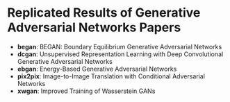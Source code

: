 # Replicated Results of Generative Adversarial Networks Papers

* **began**: BEGAN: Boundary Equilibrium Generative Adversarial Networks
* **dcgan**: Unsupervised Representation Learning with Deep Convolutional Generative Adversarial Networks
* **ebgan**: Energy-Based Generative Adversarial Networks
* **pix2pix**: Image-to-Image Translation with Conditional Adversarial Networks
* **xwgan**: Improved Training of Wasserstein GANs

